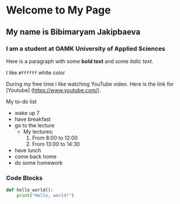 # Welcome to My Page

## My name is Bibimaryam Jakipbaeva
### I am a student at OAMK University of Applied Sciences 

Here is a paragraph with some **bold text** and some *italic text*.

I like  `#ffffff` white color

 During my free time i like watching YouTube video. Here is the link for [Youtube] (https://www.youtube.com/).

My to-do list
- wake up 7
- have breakfast
- go to the lecture
  -  My lectures:
     1. From 8:00 to 12:00
     2. From 13:00 to 14:30
- have lunch
- come back home
- do some homework

### Code Blocks

```python
def hello_world():
    print("Hello, world!")

